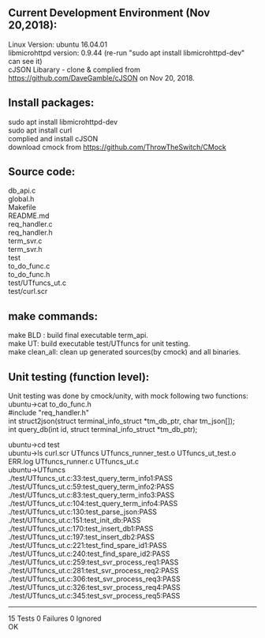 Current Development Environment (Nov 20,2018): 
--------------------------
Linux Version: ubuntu 16.04.01  
libmicrohttpd version: 0.9.44 (re-run "sudo apt install libmicrohttpd-dev" can see it)  
cJSON Libarary - clone & complied from https://github.com/DaveGamble/cJSON on Nov 20, 2018.

Install packages:
----------------
sudo apt install libmicrohttpd-dev  
sudo apt install curl  
complied and install cJSON  
download cmock from  https://github.com/ThrowTheSwitch/CMock   

Source code:  
------------------------- 
db_api.c  
global.h  
Makefile  
README.md  
req_handler.c  
req_handler.h  
term_svr.c  
term_svr.h  
test  
to_do_func.c  
to_do_func.h  
test/UTfuncs_ut.c  
test/curl.scr

make commands:
-------------------------
make BLD : build final executable term_api.  
make UT: build executable test/UTfuncs for unit testing.  
make clean_all: clean up generated sources(by cmock) and all binaries.  

Unit testing (function level):  
----------------------------------------------------------------
Unit testing was done by cmock/unity, with mock following two functions:  
ubuntu->cat to_do_func.h  
#include "req_handler.h"  
int struct2json(struct terminal_info_struct *tm_db_ptr, char tm_json[]);  
int query_db(int id, struct terminal_info_struct *tm_db_ptr);  

ubuntu->cd test  
ubuntu->ls
curl.scr  UTfuncs           UTfuncs_runner_test.o  UTfuncs_ut_test.o
ERR.log   UTfuncs_runner.c  UTfuncs_ut.c  
ubuntu->UTfuncs  
./test/UTfuncs_ut.c:33:test_query_term_info1:PASS  
./test/UTfuncs_ut.c:59:test_query_term_info2:PASS  
./test/UTfuncs_ut.c:83:test_query_term_info3:PASS  
./test/UTfuncs_ut.c:104:test_query_term_info4:PASS  
./test/UTfuncs_ut.c:130:test_parse_json:PASS  
./test/UTfuncs_ut.c:151:test_init_db:PASS  
./test/UTfuncs_ut.c:170:test_insert_db1:PASS  
./test/UTfuncs_ut.c:197:test_insert_db2:PASS  
./test/UTfuncs_ut.c:221:test_find_spare_id1:PASS  
./test/UTfuncs_ut.c:240:test_find_spare_id2:PASS  
./test/UTfuncs_ut.c:259:test_svr_process_req1:PASS  
./test/UTfuncs_ut.c:281:test_svr_process_req2:PASS  
./test/UTfuncs_ut.c:306:test_svr_process_req3:PASS  
./test/UTfuncs_ut.c:326:test_svr_process_req4:PASS  
./test/UTfuncs_ut.c:345:test_svr_process_req5:PASS  

-----------------------  
15 Tests 0 Failures 0 Ignored  
OK  

